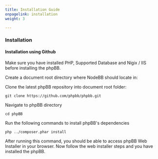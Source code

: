 ```yaml
---
title: Installation Guide
onpagelink: installation
weight: 3

---
```


### **Installation**

#### Installation using Github

Make sure you have installed PHP, Supported Database and Nigix / IIS before installing the phpBB.

Create a document root directory where NodeBB should locate in:

Clone the latest phpBB repository into document root folder:

 ```
git clone https://github.com/phpbb/phpbb.git
 ```

Navigate to phpBB directory

 ```
cd phpBB
 ```

Run the following commands to install phpBB's dependencies

 ```
php ../composer.phar install
 ```

After running this command, you should be able to access phpBB Web Installer in your browser. Now follow the web installer steps and you have installed the phpBB.
